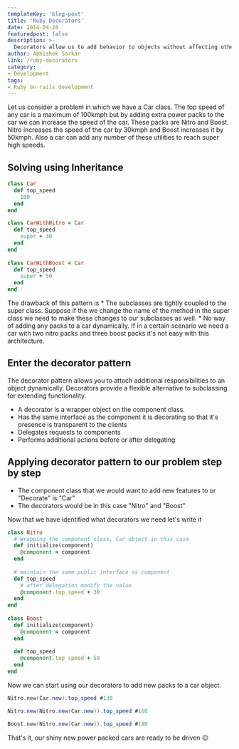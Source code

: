 ```yaml
---
templateKey: 'blog-post'
title: 'Ruby Decorators'
date: 2014-04-28
featuredpost: false
description: >-
  Decorators allow us to add behavior to objects without affecting other objects of the same class. Codebrahma explaining ruby decorators, a key feature of ruby on rails.
author: Abhishek Sarkar
link: /ruby-decorators
category:
- Development
tags: 
- Ruby on rails development
---
```


Let us consider a problem in which we have a Car class. The top speed of any car is a maximum of 100kmph but by adding extra power packs to the car we can increase the speed of the car. These packs are Nitro and Boost. Nitro increases the speed of the car by 30kmph and Boost increases it by 50kmph. Also a car can add any number of these utilities to reach super high speeds.

## Solving using Inheritance
    
```ruby   
class Car
  def top_speed
    100 
  end 
end 

class CarWithNitro < Car 
  def top_speed
    super + 30 
  end 
end
  
class CarWithBoost < Car 
  def top_speed 
    super + 50 
  end 
end 
```    
    

The drawback of this pattern is * The subclasses are tightly coupled to the super class. Suppose if the we change the name of the method in the super class we need to make these changes to our subclasses as well. * No way of adding any packs to a car dynamically. If in a certain scenario we need a car with two nitro packs and three boost packs it's not easy with this architecture.

## Enter the decorator pattern

The decorator pattern allows you to attach additional responsibilities to an object dynamically. Decorators provide a flexible alternative to subclassing for extending functionality.

* A decorator is a wrapper object on the component class.
* Has the same interface as the component it is decorating so that it's presence is transparent to the clients
* Delegates requests to components
* Performs additional actions before or after delegating

## Applying decorator pattern to our problem step by step

* The component class that we would want to add new features to or "Decorate" is "Car"
* The decorators would be in this case "Nitro" and "Boost"

Now that we have identified what decorators we need let's write it
    
```ruby    
class Nitro
  # Wrapping the component class, Car object in this case 
  def initialize(component)
    @component = component
  end 
    
  # maintain the same public interface as component
  def top_speed 
    # after delegation modify the value 
    @component.top_speed + 30
  end
end
  
class Boost
  def initialize(component)
    @component = component
  end
    
  def top_speed
    @component.top_speed + 50
  end
end 
```    
    

Now we can start using our decorators to add new packs to a car object.
    
    
```java    
Nitro.new(Car.new).top_speed #130 

Nitro.new(Nitro.new(Car.new)).top_speed #160 

Boost.new(Nitro.new(Car.new)).top_speed #180
```    
    

That's it, our shiny new power packed cars are ready to be driven 😉
